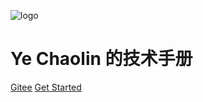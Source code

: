 <!-- _converpage.md -->

![logo](https://docsify.js.org/_media/icon.svg)

# Ye Chaolin 的技术手册

[Gitee](https://gitee.com/yechaolin/yechaolin)
[Get Started](#HOME)